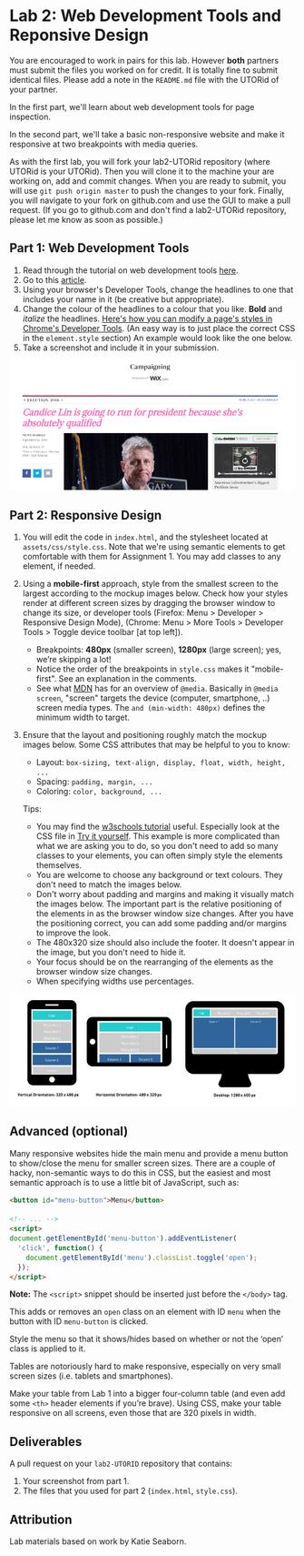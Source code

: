 # Lab 2: Web Development Tools and Reponsive Design

You are encouraged to work in pairs for this lab. However **both** partners must submit the files you worked on for credit.  It is totally fine to submit identical files.  Please add a note in the `README.md` file with the UTORid of your partner.

In the first part, we'll learn about web development tools for page inspection.

In the second part, we'll take a basic non-responsive website and make it
responsive at two breakpoints with media queries.

As with the first lab, you will fork your lab2-UTORid repository (where UTORid is your UTORid).  Then you will clone it to the machine your are working on, add and commit changes.  When you are ready to submit, you will use `git push origin master` to push the changes to your fork.  Finally, you will navigate to your fork on github.com and use the GUI to make a pull request.  (If you go to github.com and don't find a lab2-UTORid repository, please let me know as soon as possible.)

## Part 1: Web Development Tools

1.  Read through the tutorial on web development tools
    [here](http://www.galvanize.com/blog/how-to-use-chrome-devtools-for-the-absolute-beginner/).
2.  Go to this [article](http://www.theonion.com/article/gary-johnson-worried-he-peaking-too-early-after-hi-53996).
3.  Using your browser's Developer Tools, change the headlines to one that
    includes your name in it (be creative but appropriate).
4.  Change the colour of the headlines to a colour that you like. **Bold** and
    *italize* the headlines. [Here's how you can modify a page's styles in
    Chrome's Developer Tools](https://developers.google.com/web/tools/chrome-devtools/iterate/inspect-styles/?hl=en). (An easy way is to just place the correct CSS in the
    `element.style` section) An example would look like the one below.
5.  Take a screenshot and include it in your submission.

![Part 1 image](part1example.png)


## Part 2: Responsive Design

1.  You will edit the code in `index.html`, and the stylesheet located at
    `assets/css/style.css`. Note that we're using semantic elements to get
    comfortable with them for Assignment 1. You may add classes to any element,
    if needed.

2.  Using a **mobile-first** approach, style from the smallest screen to the
    largest according to the mockup images below. Check how your styles render
    at different screen sizes by dragging the browser window to change its size,
    or developer tools (Firefox: Menu > Developer > Responsive Design Mode),
    (Chrome: Menu > More Tools > Developer Tools > Toggle device toolbar
    [at top left]).
    -   Breakpoints: **480px** (smaller screen), **1280px** (large screen); yes,
        we’re skipping a lot!
    -   Notice the order of the breakpoints in `style.css` makes it
        "mobile-first". See an explanation in the comments.
    -   See what [MDN](https://developer.mozilla.org/en/docs/Web/CSS/@media)
        has for an overview of `@media`. Basically in `@media screen`, "screen"
        targets the device (computer, smartphone, ..) screen media types. The
        `and (min-width: 480px)` defines the minimum width to target.

3.  Ensure that the layout and positioning roughly match the mockup images
    below. Some CSS attributes that may be helpful to you to know:
    -   Layout: `box-sizing, text-align, display, float, width, height, ...`
    -   Spacing: `padding, margin, ...`
    -   Coloring: `color, background, ...`
    
    Tips:
    - You may find the [w3schools tutorial](http://www.w3schools.com/css/css_rwd_mediaqueries.asp) useful.  Especially look at the CSS file in [Try it yourself](http://www.w3schools.com/css/tryit.asp?filename=tryresponsive_col-s).  This example is more complicated than what we are asking you to do, so you don't need to add so many classes to your elements, you can often simply style the elements themselves.
    - You are welcome to choose any background or text colours.  They don't need to match the images below.
    - Don't worry about padding and margins and making it visually match the images below.  The important part is the relative positioning of the elements in as the browser window size changes. After you have the positioning correct, you can add some padding and/or margins to improve the look.
    - The 480x320 size should also include the footer.  It doesn't appear in the image, but you don't need to hide it.
    - Your focus should be on the rearranging of the elements as the browser window size changes.
    - When specifying widths use percentages.

![Part 2 image](part2layout.png)


## Advanced (optional)

Many responsive websites hide the main menu and provide a menu button to
show/close the menu for smaller screen sizes. There are a couple of hacky,
non-semantic ways to do this in CSS, but the easiest and most semantic approach
is to use a little bit of JavaScript, such as:

```html
<button id="menu-button">Menu</button>

<!-- ... -->
<script>
document.getElementById('menu-button').addEventListener(
  'click', function() {
    document.getElementById('menu').classList.toggle('open');
  });
</script>
```

**Note:** The `<script>` snippet should be inserted just before the `</body>` tag.

This adds or removes an `open` class on an element with ID `menu` when the
button with ID `menu-button` is clicked.

Style the menu so that it shows/hides based on whether or not the ‘open’
class is applied to it.

Tables are notoriously hard to make responsive, especially on very small screen
sizes (i.e. tablets and smartphones).

Make your table from Lab 1 into a bigger four-column table (and even add some
`<th>` header elements if you’re brave). Using CSS, make your table responsive
on all screens, even those that are 320 pixels in width.


## Deliverables

A pull request on your `lab2-UTORID` repository that contains:

1.  Your screenshot from part 1.
2.  The files that you used for part 2 (`index.html`, `style.css`).


## Attribution

Lab materials based on work by Katie Seaborn.
